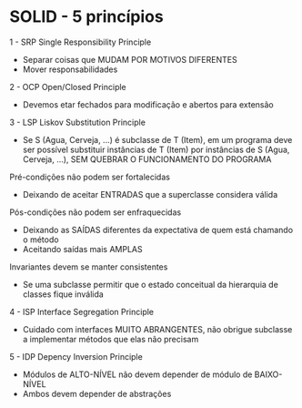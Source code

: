 # SOLID - 5 princípios


1 - SRP
Single Responsibility Principle

- Separar coisas que MUDAM POR MOTIVOS DIFERENTES
- Mover responsabilidades


2 - OCP
Open/Closed Principle

- Devemos etar fechados para modificação e abertos para extensão


3 - LSP
Liskov Substitution Principle

- Se S (Agua, Cerveja, ...) é subclasse de T (Item), em um programa deve ser possível substituir instâncias de T (Item) por instâncias de S (Agua, Cerveja, ...), SEM QUEBRAR O FUNCIONAMENTO DO PROGRAMA

Pré-condições não podem ser fortalecidas
- Deixando de aceitar ENTRADAS que a superclasse considera válida

Pós-condições não podem ser enfraquecidas
- Deixando as SAÍDAS diferentes da expectativa de quem está chamando o método 
- Aceitando saídas mais AMPLAS

Invariantes devem se manter consistentes
- Se uma subclasse permitir que o estado conceitual da hierarquia de classes fique inválida


4 - ISP
Interface Segregation Principle

- Cuidado com interfaces MUITO ABRANGENTES, não obrigue subclasse a implementar métodos que elas não precisam


5 - IDP
Depency Inversion Principle

- Módulos de ALTO-NÍVEL não devem depender de módulo de BAIXO-NÍVEL
- Ambos devem depender de abstrações
